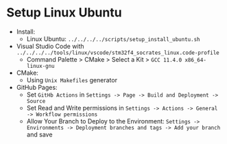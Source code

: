 # Setup Linux Ubuntu

- Install:
  - Linux Ubuntu: `../../../../scripts/setup_install_ubuntu.sh`
- Visual Studio Code with `../../../../tools/linux/vscode/stm32f4_socrates_linux.code-profile`
  - Command Palette > CMake > Select a Kit > `GCC 11.4.0 x86_64-linux-gnu`
- CMake:
  - Using `Unix Makefiles` generator
- GitHub Pages:
  - Set `GitHb Actions` in `Settings -> Page -> Build and Deployment -> Source`
  - Set Read and Write permissions in `Settings -> Actions -> General -> Workflow permissions`
  - Allow Your Branch to Deploy to the Environment: `Settings -> Environments -> Deployment branches and tags -> Add your branch` and save
